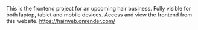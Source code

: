 This is the frontend project for an upcoming hair business.
Fully visible for both laptop, tablet and mobile devices.
Access and view the frontend from this website.
https://hairweb.onrender.com/
